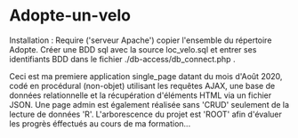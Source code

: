 # Adopte-un-velo
Installation :
  Require ('serveur Apache') copier l'ensemble du répertoire Adopte. Créer une BDD sql avec la source loc_velo.sql et entrer ses identifiants BDD dans le fichier ./db-access/db_connect.php .
  
Ceci est ma premiere application single_page datant du mois d'Août 2020, codé en procédural (non-objet) utilisant les requêtes AJAX, une base de données relationnelle et la récupération d'éléments HTML via un fichier JSON. Une page admin est également réalisée sans 'CRUD' seulement de la lecture de données 'R'. L'arborescence du projet est 'ROOT' afin d'évaluer les progrès éffectués au cours de ma formation...
